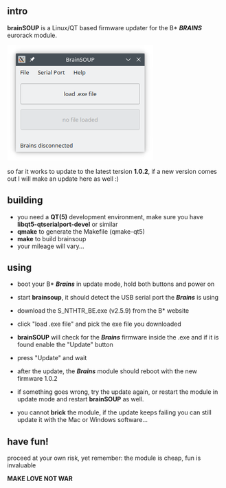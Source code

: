 ## **intro**

**brainSOUP** is a Linux/QT based firmware updater for the B* ***BRAINS*** eurorack module.

![screenshot](screenshot.png?raw=true "screenshot")

so far it works to update to the latest tersion **1.0.2**, if a new version comes out I will make an update here as well :)

## **building**

- you need a **QT(5)** development environment, make sure you have **libqt5-qtserialport-devel** or similar
- **qmake** to generate the Makefile (qmake-qt5)
- **make** to build brainsoup
- your mileage will vary...

## **using**
- boot your B* ***Brains*** in update mode, hold both buttons and power on
- start **brainsoup**, it should detect the USB serial port the ***Brains*** is using
- download the S_NTHTR_BE.exe (v2.5.9) from the B* website
- click "load .exe file" and pick the exe file you downloaded
- **brainSOUP** will check for the ***Brains*** firmware inside the .exe and if it is found enable the "Update" button
- press "Update" and wait
- after the update, the ***Brains*** module should reboot with the new firmware 1.0.2
- if something goes wrong, try the update again, or restart the module in update mode and restart **brainSOUP** as well.

- you cannot **brick** the module, if the update keeps failing you can still update it with the Mac or Windows software...


## **have fun!**

proceed at your own risk, yet remember: the module is cheap, fun is invaluable

**MAKE LOVE NOT WAR**
